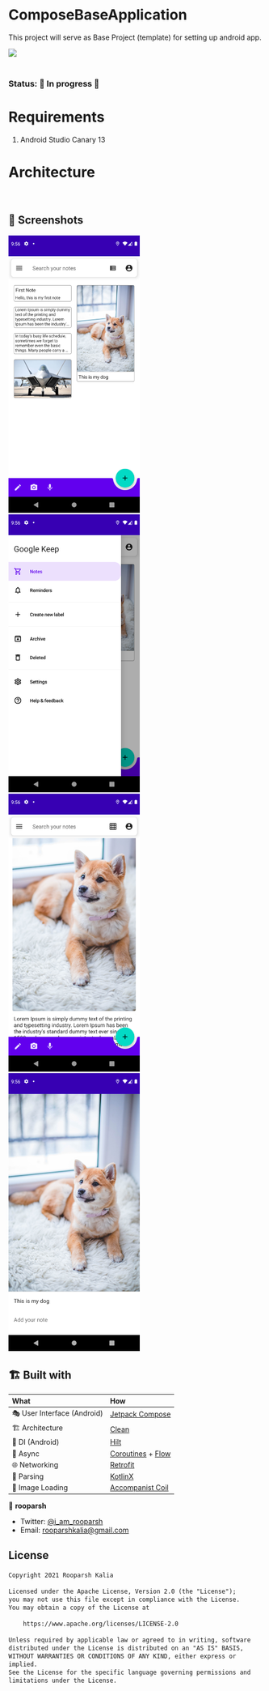 # ComposeBaseApplication
This project will serve as Base Project (template) for setting up android app.

<div align="left">
    <a href = "https://developer.android.com/jetpack/androidx/versions/all-channel#september_29_2021">
        <img src = "https://img.shields.io/badge/Jetpack%20Compose-1.0.3-brightgreen" />
    </a>
</div>
<br>

### Status: 🚧 In progress 🚧

# Requirements
1. Android Studio Canary 13

# Architecture
<br>

## :camera_flash: Screenshots

<!-- You can add more screenshots here if you like -->
<img src="/screenshots/ss_1.png" width="260">&emsp;<img src="/screenshots/ss_2.png"
width="260">&emsp;<img src="/screenshots/ss_3.png" width="260">&emsp;<img src="/screenshots/ss_4.png" width="260">
<br>

## 🏗️️ Built with

| What                        | How                                                                                                                                                                             |
|:----------------------------|:--------------------------------------------------------------------------------------------------------------------------------------------------------------------------------|
| 🎭 User Interface (Android) | [Jetpack Compose](https://developer.android.com/jetpack/compose)                                                                                                                |
| 🏗 Architecture             | [Clean](https://blog.cleancoder.com/uncle-bob/2012/08/13/the-clean-architecture.html)                                                                                           |
| 💉 DI (Android)             | [Hilt](https://developer.android.com/training/dependency-injection/hilt-android)                                                                                                |
| 🌊 Async                    | [Coroutines](https://kotlinlang.org/docs/coroutines-overview.html) + [Flow](https://kotlin.github.io/kotlinx.coroutines/kotlinx-coroutines-core/kotlinx.coroutines.flow/-flow/) |
| 🌐 Networking               | [Retrofit](https://square.github.io/retrofit/)                                                                                                                                  |
| 📄 Parsing                  | [KotlinX](https://kotlinlang.org/docs/serialization.html)                                                                                                                       |
| 🌅 Image Loading            | [Accompanist Coil](https://google.github.io/accompanist/coil/)                                                                                                                  |

👤 **rooparsh**

* Twitter: <a href="https://twitter.com/i_am_rooparsh" target="_blank">@i_am_rooparsh</a>
* Email: rooparshkalia@gmail.com

## License

```
Copyright 2021 Rooparsh Kalia

Licensed under the Apache License, Version 2.0 (the "License");
you may not use this file except in compliance with the License.
You may obtain a copy of the License at

    https://www.apache.org/licenses/LICENSE-2.0

Unless required by applicable law or agreed to in writing, software
distributed under the License is distributed on an "AS IS" BASIS,
WITHOUT WARRANTIES OR CONDITIONS OF ANY KIND, either express or implied.
See the License for the specific language governing permissions and
limitations under the License.
```
